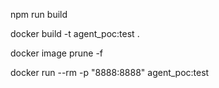npm run build

docker build -t agent_poc:test .

docker image prune -f

docker run --rm -p "8888:8888" agent_poc:test
